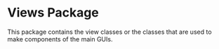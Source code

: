 # Views Package

This package contains the view classes or the classes that are used to make components of the main GUIs.